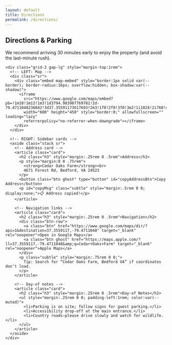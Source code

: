 ```yaml
---
layout: default
title: Directions
permalink: /directions/
---
```


<section class="section">
  <div class="container">
    <h1 class="h1">Directions &amp; Parking</h1>
    <p class="lead">We recommend arriving 30 minutes early to enjoy the property (and avoid the last-minute rush).</p>

    <div class="grid-2 gap-lg" style="margin-top:1rem">
      <!-- LEFT: Map -->
      <div class="sr">
        <div class="embed map-embed" style="border:1px solid var(--border); border-radius:16px; overflow:hidden; box-shadow:var(--shadow)">
          <iframe
            src="https://www.google.com/maps/embed?pb=!1m18!1m12!1m3!1d3794.983907769781!2d-79.4711048236842!3d37.35591173617693!2m3!1f0!2f0!3f0!3m2!1i1024!2i768!4f13.1!3m3!1m2!1s0x884d2d5a16c33e45%3A0xec2f1fb612bcddaa!2sCedar%20Oaks%20Farm!5e1!3m2!1sen!2sus!4v1757470017115!5m2!1sen!2sus"
            width="600" height="450" style="border:0;" allowfullscreen="" loading="lazy"
            referrerpolicy="no-referrer-when-downgrade"></iframe>
        </div>
      </div>

      <!-- RIGHT: Sidebar cards -->
      <aside class="stack sr">
        <!-- Address card -->
        <article class="card">
          <h2 class="h3" style="margin:.25rem 0 .5rem">Address</h2>
          <p style="margin:0 0 .75rem">
            <strong>Cedar Oaks Farm</strong><br>
            4671 Forest Rd, Bedford, VA 24523
          </p>
          <button class="btn ghost" type="button" id="copyAddressBtn">Copy Address</button>
          <p id="copyMsg" class="subtle" style="margin:.5rem 0 0; display:none;">📋 Address copied!</p>
        </article>

        <!-- Navigation links -->
        <article class="card">
          <h2 class="h3" style="margin:.25rem 0 .5rem">Navigation</h2>
          <div class="btn-row">
            <a class="btn" href="https://www.google.com/maps/dir/?api=1&destination=37.3559117,-79.4711048" target="_blank" rel="noopener">Open in Google Maps</a>
            <a class="btn ghost" href="https://maps.apple.com/?ll=37.3559117,-79.4711048&amp;q=Cedar+Oaks+Farm" target="_blank" rel="noopener">Apple Maps</a>
          </div>
          <p class="subtle" style="margin:.75rem 0 0;">
            Tip: Search for “Cedar Oaks Farm, Bedford VA” if coordinates don’t load.
          </p>
        </article>

        <!-- Day-of notes -->
        <article class="card">
          <h2 class="h3" style="margin:.25rem 0 .5rem">Day-of Notes</h2>
          <ul style="margin:.25rem 0 0; padding-left:1rem; color:var(--muted)">
            <li>Parking is on site; follow signs for guest parking.</li>
            <li>Accessibility drop-off at the main entrance.</li>
            <li>Country roads—please drive slowly and watch for wildlife.</li>
          </ul>
        </article>
      </aside>
    </div>
  </div>
</section>

<script>
  const copyBtn = document.getElementById('copyAddressBtn');
  const copyMsg = document.getElementById('copyMsg');
  if (copyBtn) {
    copyBtn.addEventListener('click', async () => {
      try {
        await navigator.clipboard.writeText("Cedar Oaks Farm, Bedford, VA");
        copyMsg.style.display = 'block';
        setTimeout(()=> copyMsg.style.display = 'none', 2000);
      } catch (err) {
        alert("Unable to copy address, please copy manually.");
      }
    });
  }
</script>
